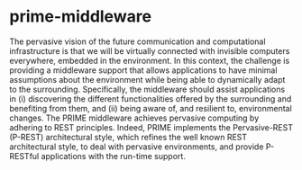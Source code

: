 prime-middleware
================

The pervasive vision of the future communication and computational infrastructure is that we will be virtually connected with invisible computers everywhere, embedded in the environment. In this context, the challenge is providing a middleware support that allows applications to have minimal assumptions about the environment while being able to dynamically adapt to the surrounding. Specifically, the middleware should assist applications in (i) discovering the different functionalities offered by the surrounding and benefiting from them, and (ii) being aware of, and resilient to, environmental changes.  The PRIME middleware achieves pervasive computing by adhering to REST principles. Indeed, PRIME implements the Pervasive-REST (P-REST) architectural style, which refines the well known REST architectural style, to deal with pervasive environments, and provide P-RESTful applications with the run-time support.
